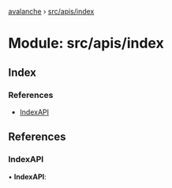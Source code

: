 [avalanche](../README.md) › [src/apis/index](src_apis_index.md)

# Module: src/apis/index

## Index

### References

* [IndexAPI](src_apis_index.md#indexapi)

## References

###  IndexAPI

• **IndexAPI**:
